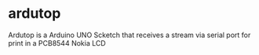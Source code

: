 ardutop
=======

Ardutop is a Arduino UNO Scketch that receives a stream via serial port for print in a PCB8544 Nokia LCD
